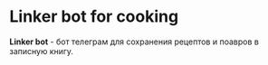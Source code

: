 # Linker bot for cooking

**Linker bot** - бот телеграм для сохранения рецептов и поавров в записную книгу.